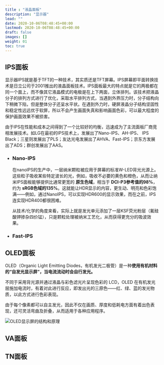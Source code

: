 ```yaml
---
title : "液晶面板"
description: "显示器"
lead: ""
date: 2020-10-06T08:48:45+00:00
lastmod: 2020-10-06T08:48:45+00:00
draft: false
images: []
weight: 01
toc: true
---
```


## IPS面板

显示器IPS就是基于TFT的一种技术，其实质还是TFT屏幕。IPS屏幕即平面转换技术是日立公司于2001推出的液晶面板技术。IPS面板最大的特点就是它的两极都在同一个面上，而不像其它液晶模式的电极是在上下两面，立体排列。该技术把液晶分子的排列方式进行了优化，采取水平排列方式，当遇到外界压力时，分子结构向下稍微下陷，但是整体分子还呈水平状。在遇到外力时，硬屏液晶分子结构坚固性和稳定性远远优于软屏，所以不会产生画面失真和影响画面色彩，可以最大程度的保护画面效果不被损害。

由于IPS在性能和成本之间得到了一个比较好的均衡，迅速成为了主流面板厂商竞相发展技术。如LG在最初的IPS技术上，发展出了Nano-IPS、AH-IPS、 IPS Black；三星则发展出了PLS；友达光电发展出了AHVA、Fast-IPS；京东方发展出了ADS；群创发展出了AAS。

- ### Nano-IPS

  在nanoIPS的生产中，一层纳米颗粒被应用于屏幕的标准W-LED背光光源上。这些粒子吸收某些特定波长的光，例如，吸收不必要的黄色和橙色，从而让纳米IPS面板能够提供比通常更宽的 **原生色域**，相当于 **DCI-P3参考值的98%**，约为 **sRGB色域的135%**。这就能让HDR显示的内容，更生动、明亮和色彩饱满——例如，通过NanoIPS，可以实现HDR600的显示效果，而在之前，IPS连实现HDR400都很困难。

  从技术/化学的角度来看，实际上就是发光单元添加了一层KSF荧光粉层（氟硅酸钾掺杂四价锰），只是颗粒处理被纳米工艺化，从而获得更充分的吸波效果。

- ### Fast-IPS

  

## OLED面板

OLED（Organic Light Emitting Diodes，有机发光二极管）是一种**使用有机材料的“自发光显示屏”，当电流流动时会自行发光。**

不同于采用背光源并通过液晶与彩色滤光片呈现色彩的 LCD，OLED 在有机发光层施加电流时，有着对此进行反应，即发出光的三原色——红、绿、蓝的发光物质，以此方式进行色彩表现。

由于每个像素都可以自主发光，因此不仅在画质、厚度和低耗电方面有着出色表现，还可灵活弯曲及折叠，从而适用于各种应用程序。

![OLED显示屏的结构和原理](https://www.samsungdisplay.com/chn/renewal/images/tech/oled-display/oled-display-f01.jpg)

## VA面板



## TN面板

